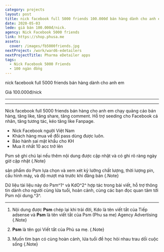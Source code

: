 ```yaml
---
category: projects
layout: post
title: nick facebook full 5000 friends 100.000đ bán hàng dành cho anh em
date: 2020-05-03
lede: giá bán 100.000đ/nick.
agency: Nick Facebook 5000 friends
link: https://shop.phusa.me
assets:
  cover: /images/fb5000friends.jpg
nextProject: /work/ward6-edetailers
nextProjectTitle: Pharma eDetailer apps
tags:
  - Nick Facebook 5000 Friends
  - 100 ngàn đồng
---
```


nick facebook full 5000 friends bán hàng dành cho anh em

Giá 100.000đ/nick


---
<PostButton link="https://shop.phusa.me" label="đặt mua nick facebook 5000 friends" />

---

Nick facebook full 5000 friends bán hàng cho anh em chạy quảng cáo bán hàng, tăng like, tăng share, tăng comment. Hỗ trợ seeding cho Facebook cá nhân, tăng tương tác, kéo tăng like Fanpage.

- Nick Facebook người Việt Nam
- Khách hàng mua về đổi pass dùng được luôn.
- Bảo hành sai mật khẩu cho KH
- Mua ít nhất 10 acc trở lên


Psm sẽ ghi chú lại nếu thêm nội dung được cập nhật và có ghi rõ ràng ngày giờ cập nhật {.Note}

sản phẩm do Psm lựa chọn và xem xét kỹ lưỡng chất lượng, thời lượng pin, cấu hình máy, và độ mượt mà trước khi đăng bán {.Note}


Dữ liệu tài liệu này do Psm^1^ và KdO^2^ hợp tác trong bài viết, hỗ trợ thông tin dành cho người cùng lứa tuổi, hoàn cảnh, cùng các bạn đọc quan tâm tới Psm nội dung.^3^.



<PostButton link="https://shop.phusa.me" label="đặt mua nick facebook 5000 friends" />



---

1. Nội dung được **Psm** chép lại khi trải đời, Kdo là tên viết tắt của Tiếp adsense và **Psm** là tên viết tắt của Psm (Phu sa me) Agency Advertising {.Note}

2. **Psm** là tên gọi Viết tắt của Phù sa mẹ. {.Note}

3. Muốn tìm bạn có cùng hoàn cảnh, lứa tuổi để học hỏi nhau trau dồi cuộc sống {.Note}

<script>
import Media from "../../src/components/Media";
import MediaYoutube from "../../src/components/MediaYoutube";
import PostButton from "../../src/components/PostButton";
export default {
  components: {
    Media,
    MediaYoutube,
    PostButton,
  }
}
</script>
